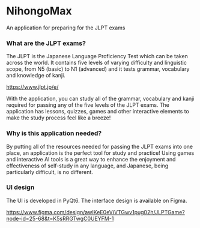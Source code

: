 # NihongoMax
An application for preparing for the JLPT exams

### What are the JLPT exams?

The JLPT is the Japanese Language Proficiency Test which can be taken across the world. It contains five levels of varying difficulty and linguistic scope, from N5 (basic) to N1 (advanced) and it tests grammar, vocabulary and knowledge of kanji.

https://www.jlpt.jp/e/

With the application, you can study all of the grammar, vocabulary and kanji required for passing any of the five levels of the JLPT exams. The application has lessons, quizzes, games and other interactive elements to make the study process feel like a breeze!

### Why is this application needed?

By putting all of the resources needed for passing the JLPT exams into one place, an application is the perfect tool for study and practice! Using games and interactive AI tools is a great way to enhance the enjoyment and effectiveness of self-study in any language, and Japanese, being particularly difficult, is no different.

### UI design

The UI is developed in PyQt6. The interface design is available on Figma.

https://www.figma.com/design/awIKeE0eViVTGwv1pug02h/JLPTGame?node-id=25-68&t=K5sRRGTwgC0UEYFM-1

